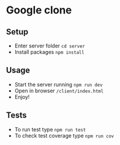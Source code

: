 # Google clone

## Setup

- Enter server folder `cd server`
- Install packages `npm install`

## Usage

- Start the server running `npm run dev`
- Open in browser `/client/index.html`
- Enjoy!

## Tests

- To run test type `npm run test`
- To check test coverage type `npm run cov`

